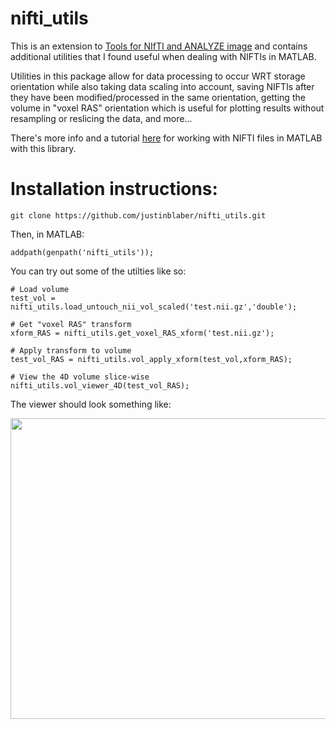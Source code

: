 # nifti_utils
This is an extension to [Tools for NIfTI and ANALYZE image](https://www.mathworks.com/matlabcentral/fileexchange/8797-tools-for-nifti-and-analyze-image) and contains additional utilities that I found useful when dealing with NIFTIs in MATLAB. 

Utilities in this package allow for data processing to occur WRT storage orientation while also taking data scaling into account, saving NIFTIs after they have been modified/processed in the same orientation, getting the volume in "voxel RAS" orientation which is useful for plotting results without resampling or reslicing the data, and more...

There's more info and a tutorial [here](http://justinblaber.org/nifti-files-in-matlab/) for working with NIFTI files in MATLAB with this library.

# Installation instructions:
```
git clone https://github.com/justinblaber/nifti_utils.git
```
Then, in MATLAB:
```
addpath(genpath('nifti_utils'));
```
You can try out some of the utilties like so:
```
# Load volume
test_vol = nifti_utils.load_untouch_nii_vol_scaled('test.nii.gz','double');

# Get "voxel RAS" transform
xform_RAS = nifti_utils.get_voxel_RAS_xform('test.nii.gz');

# Apply transform to volume
test_vol_RAS = nifti_utils.vol_apply_xform(test_vol,xform_RAS);

# View the 4D volume slice-wise
nifti_utils.vol_viewer_4D(test_vol_RAS);
```
The viewer should look something like:
<p align="center">
  <img width="558" height="481"  src="https://i.imgur.com/qyLYnPl.png">
</p>
